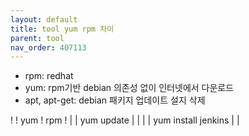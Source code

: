 ```yaml
---
layout: default
title: tool yum rpm 차이
parent: tool
nav_order: 407113
---
```


* rpm: redhat
* yum: rpm기반 debian 의존성 없이 인터넷에서 다운로드
* apt, apt-get: debian 패키지 업데이트 설지 삭제

!       ! yum                  ! rpm !
|       | yum update           | |
|       | yum install jenkins  | |

